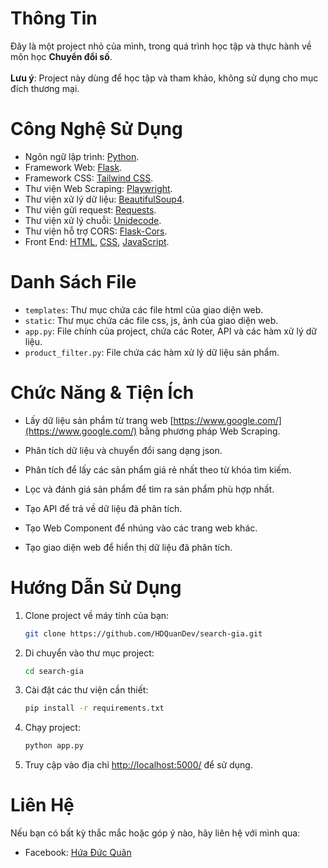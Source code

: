 # Thông Tin

Đây là một project nhỏ của mình, trong quá trình học tập và thực hành về môn học **Chuyển đổi số**. \
\
**Lưu ý**: Project này dùng để học tập và tham khảo, không sử dụng cho mục đích thương mại.


# Công Nghệ Sử Dụng

- Ngôn ngữ lập trình: [Python](https://www.python.org/).
- Framework Web: [Flask](https://flask.palletsprojects.com/).
- Framework CSS: [Tailwind CSS](https://tailwindcss.com/).
- Thư viện Web Scraping: [Playwright](https://playwright.dev/).
- Thư viện xử lý dữ liệu: [BeautifulSoup4](https://www.crummy.com/software/BeautifulSoup/bs4/doc/).
- Thư viện gửi request: [Requests](https://docs.python-requests.org/en/master/).
- Thư viện xử lý chuỗi: [Unidecode](https://pypi.org/project/Unidecode/).
- Thư viện hỗ trợ CORS: [Flask-Cors](https://flask-cors.readthedocs.io/en/latest/).
- Front End: [HTML](https://developer.mozilla.org/en-US/docs/Web/HTML), [CSS](https://developer.mozilla.org/en-US/docs/Web/CSS), [JavaScript](https://developer.mozilla.org/en-US/docs/Web/JavaScript).

# Danh Sách File

- `templates`: Thư mục chứa các file html của giao diện web.
- `static`: Thư mục chứa các file css, js, ảnh của giao diện web.
- `app.py`: File chính của project, chứa các Roter, API và các hàm xử lý dữ liệu.
- `product_filter.py`: File chứa các hàm xử lý dữ liệu sản phẩm.

# Chức Năng & Tiện Ích

- Lấy dữ liệu sản phẩm từ trang web [https://www.google.com/](https://www.google.com/) bằng phương pháp Web Scraping.

- Phân tích dữ liệu và chuyển đổi sang dạng json.

- Phân tích để lấy các sản phẩm giá rẻ nhất theo từ khóa tìm kiếm.

- Lọc và đánh giá sản phẩm để tìm ra sản phẩm phù hợp nhất.

- Tạo API để trả về dữ liệu đã phân tích.

- Tạo Web Component để nhúng vào các trang web khác.

- Tạo giao diện web để hiển thị dữ liệu đã phân tích.

# Hướng Dẫn Sử Dụng

1. Clone project về máy tính của bạn:
    ```bash
    git clone https://github.com/HDQuanDev/search-gia.git
    ```
2. Di chuyển vào thư mục project:
    ```bash
    cd search-gia
    ```
3. Cài đặt các thư viện cần thiết:
    ```bash
    pip install -r requirements.txt
    ```
4. Chạy project:
    ```bash
    python app.py
    ```
5. Truy cập vào địa chỉ [http://localhost:5000/](http://localhost:5000/) để sử dụng.

# Liên Hệ

Nếu bạn có bất kỳ thắc mắc hoặc góp ý nào, hãy liên hệ với mình qua:
- Facebook: [Hứa Đức Quân](https://www.facebook.com/quancp72h)


